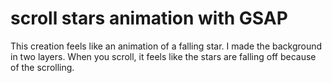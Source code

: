 # scroll stars animation with GSAP

This creation feels like an animation of a falling star.
I made the background in two layers.
When you scroll, it feels like the stars are falling off because of the scrolling.
